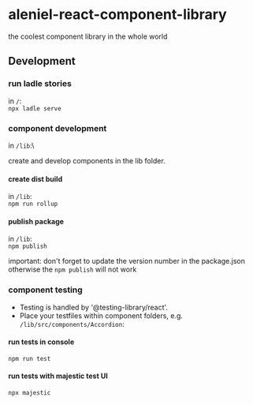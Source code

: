 # aleniel-react-component-library
the coolest component library in the whole world

## Development 

### run ladle stories
in `/`:\
`npx ladle serve`

### component development
in `/lib`:\

create and develop components in the lib folder. 

#### create dist build
in `/lib`:\
`npm run rollup`

#### publish package
in `/lib`:\
`npm publish`

important: don't forget to update the version number in the package.json otherwise the `npm publish` will not work


### component testing

- Testing is handled by '@testing-library/react'.
- Place your testfiles within component folders, e.g. `/lib/src/components/Accordion`:

#### run tests in console

`npm run test`


#### run tests with majestic test UI

`npx majestic`
